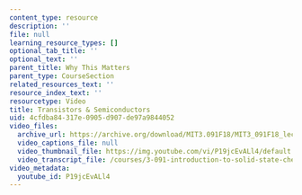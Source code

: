 ```yaml
---
content_type: resource
description: ''
file: null
learning_resource_types: []
optional_tab_title: ''
optional_text: ''
parent_title: Why This Matters
parent_type: CourseSection
related_resources_text: ''
resource_index_text: ''
resourcetype: Video
title: Transistors & Semiconductors
uid: 4cfdba84-317e-0905-d907-de97a9844052
video_files:
  archive_url: https://archive.org/download/MIT3.091F18/MIT3_091F18_lec16_wtm2_300k.mp4
  video_captions_file: null
  video_thumbnail_file: https://img.youtube.com/vi/P19jcEvALl4/default.jpg
  video_transcript_file: /courses/3-091-introduction-to-solid-state-chemistry-fall-2018/4e92c10cd2a1a20d0fa764ce67999810_P19jcEvALl4.pdf
video_metadata:
  youtube_id: P19jcEvALl4
---
```

